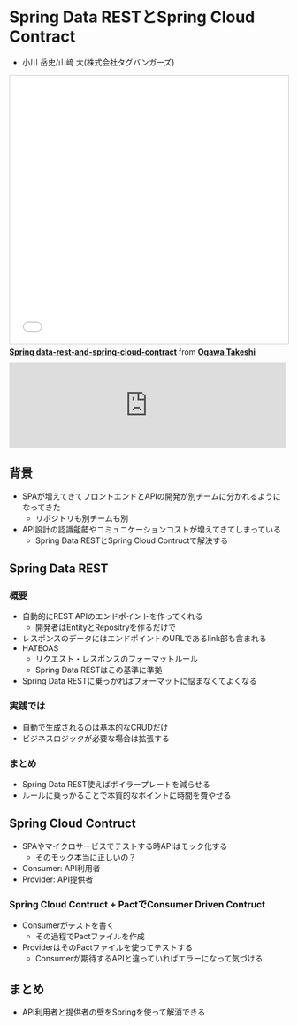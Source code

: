 # Spring Data RESTとSpring Cloud Contract

- ⼩川 岳史/⼭﨑 ⼤(株式会社タグバンガーズ)

<iframe src="//www.slideshare.net/slideshow/embed_code/key/9Ssw91cdXeabov" width="595" height="485" frameborder="0" marginwidth="0" marginheight="0" scrolling="no" style="border:1px solid #CCC; border-width:1px; margin-bottom:5px; max-width: 100%;" allowfullscreen> </iframe> <div style="margin-bottom:5px"> <strong> <a href="//www.slideshare.net/OgawaTakeshi/spring-datarestandspringcloudcontract" title="Spring data-rest-and-spring-cloud-contract" target="_blank">Spring data-rest-and-spring-cloud-contract</a> </strong> from <strong><a href="https://www.slideshare.net/OgawaTakeshi" target="_blank">Ogawa Takeshi</a></strong> </div>

<iframe src="https://hatenablog-parts.com/embed?url=http%3A%2F%2Fblog.tagbangers.co.jp%2Fja%2F2018%2F11%2F03%2Fspring-cloud-contract-and-pact" title="Spring Cloud Contract の Pact 対応 | Tagbangers Blog" class="embed-card embed-webcard" scrolling="no" frameborder="0" style="display: block; width: 100%; height: 155px; max-width: 500px; margin: 10px 0px;"></iframe>

## 背景

- SPAが増えてきてフロントエンドとAPIの開発が別チームに分かれるようになってきた
    - リポジトリも別チームも別
- API設計の認識齟齬やコミュニケーションコストが増えてきてしまっている
    - Spring Data RESTとSpring Cloud Contructで解決する

## Spring Data REST

### 概要

- 自動的にREST APIのエンドポイントを作ってくれる
    - 開発者はEntityとRepositryを作るだけで
- レスポンスのデータにはエンドポイントのURLであるlink部も含まれる
- HATEOAS
    - リクエスト・レスポンスのフォーマットルール
    - Spring Data RESTはこの基準に準拠
- Spring Data RESTに乗っかればフォーマットに悩まなくてよくなる

### 実践では

- 自動で生成されるのは基本的なCRUDだけ
- ビジネスロジックが必要な場合は拡張する

### まとめ

- Spring Data REST使えばボイラープレートを減らせる
- ルールに乗っかることで本質的なポイントに時間を費やせる

## Spring Cloud Contruct

- SPAやマイクロサービスでテストする時APIはモック化する
    - そのモック本当に正しいの？
- Consumer: API利用者
- Provider: API提供者

### Spring Cloud Contruct + PactでConsumer Driven Contruct

- Consumerがテストを書く
    - その過程でPactファイルを作成
- ProviderはそのPactファイルを使ってテストする
    - Consumerが期待するAPIと違っていればエラーになって気づける

## まとめ

- API利用者と提供者の壁をSpringを使って解消できる
